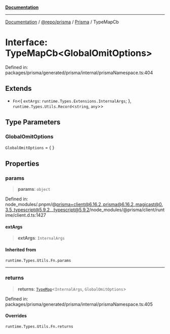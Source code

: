 [**Documentation**](../../../../../README.md)

***

[Documentation](../../../../../README.md) / [@repo/prisma](../../../README.md) / [Prisma](../README.md) / TypeMapCb

# Interface: TypeMapCb\<GlobalOmitOptions\>

Defined in: packages/prisma/generated/prisma/internal/prismaNamespace.ts:404

## Extends

- `Fn`\<\{ `extArgs`: `runtime.Types.Extensions.InternalArgs`; \}, `runtime.Types.Utils.Record`\<`string`, `any`\>\>

## Type Parameters

### GlobalOmitOptions

`GlobalOmitOptions` = \{ \}

## Properties

### params

> **params**: `object`

Defined in: node\_modules/.pnpm/@prisma+client@6.16.2\_prisma@6.16.2\_magicast@0.3.5\_typescript@5.9.2\_\_typescript@5.9.2/node\_modules/@prisma/client/runtime/client.d.ts:1427

#### extArgs

> **extArgs**: `InternalArgs`

#### Inherited from

`runtime.Types.Utils.Fn.params`

***

### returns

> **returns**: [`TypeMap`](../type-aliases/TypeMap.md)\<`InternalArgs`, `GlobalOmitOptions`\>

Defined in: packages/prisma/generated/prisma/internal/prismaNamespace.ts:405

#### Overrides

`runtime.Types.Utils.Fn.returns`
